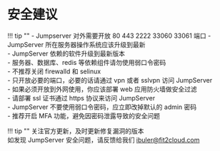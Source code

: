 # 安全建议

!!! tip ""
    - Jumpserver 对外需要开放 80 443 2222 33060 33061 端口
    - JumpServer 所在服务器操作系统应该升级到最新  
    - JumpServer 依赖的软件升级到最新版本  
    - 服务器、数据库、redis 等依赖组件请勿使用弱口令密码  
    - 不推荐关闭 firewalld 和 selinux  
    - 只开放必要的端口，必要的话请通过 vpn 或者 sslvpn 访问 JumpServer  
    - 如果必须开放到外网使用，你应该部署 web 应用防火墙做安全过滤  
    - 请部署 ssl 证书通过 https 协议来访问 JumpServer  
    - JumpServer 不要使用弱口令密码，应立即改掉默认的 admin 密码  
    - 推荐开启 MFA 功能，避免因密码泄露导致的安全问题

!!! tip ""
    关注官方更新，及时更新修复漏洞的版本  
    如发现 JumpServer 安全问题，请反馈给我们 ibuler@fit2cloud.com

